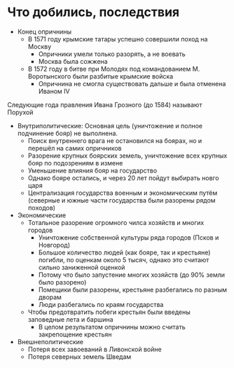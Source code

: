 # Что добились, последствия

- Конец опричнины
  - В 1571 году крымские татары успешно совершили поход на Москву
    - Опричники умели только разорять, а не воевать
    - Москва была сожжена
  - В 1572 году в битве при Молодях под командованием М. Воротынского были разбитые крымские войска
    - Опричнина не смогла существовать дальше и была отменена Иваном IV

Следующие года правления Ивана Грозного (до 1584) называют Порухой

- Внутриполитические: Основная цель (уничтожение и полное подчинение бояр) не выполнена.
  - Поиск внутреннего врага не остановился на боярах, но и перешёл на самих опричников
  - Разорение крупных боярских земель, уничтожение всех крупных бояр по подозрениям в измене
  - Уменьшение влияния бояр на государство
  - Однако бояре остались, и через 20 лет пойдут выбирать новго царя
  - Централизация государства военным и экономическим путём (северные и южные части государства были разорены рядом походов)
- Экономические
  - Тотальное разорение огромного чилса хозяйств и многих городов
    - Уничтожение собственной культуры ряда городов (Псков и Новгород)
    - Большое количество людей (как бояре, так и крестьяне) погибли, по оценкам около 5 тысяч, однако это считают сильно заниженной оценкой
    - Потому что было запустение многих хозяйств (до 90% земли было разорено)
    - Помещики были разорены, крестьяне разбегались по разным дворам
    - Люди разбегались по краям государства
  - Чтобы предотвратить побеги крестьян были введены заповедные лета и баршина
    - В целом результатом опричнины можно считать закрепощение крестьян
- Внешнеполитические
  - Потеря всех завоеваний в Ливонской войне 
  - Потеря северных земель Шведам